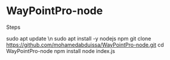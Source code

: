 # WayPointPro-node

Steps

sudo apt update \n
sudo apt install -y nodejs npm
git clone https://github.com/mohamedabduissa/WayPointPro-node.git
cd WayPointPro-node
npm install
node index.js
